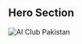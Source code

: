 ## Hero Section
![AI Club Pakistan](https://github.com/user-attachments/assets/09bb16d0-251f-4e00-93db-2929cab4d3a2)
